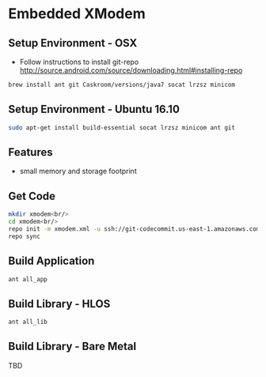 Embedded XModem
===============

Setup Environment - OSX
------------------------
* Follow instructions to install git-repo http://source.android.com/source/downloading.html#installing-repo
```bash
brew install ant git Caskroom/versions/java7 socat lrzsz minicom
```

Setup Environment - Ubuntu 16.10
---------------------------------
```bash
sudo apt-get install build-essential socat lrzsz minicom ant git
```

Features
--------
* small memory and storage footprint

Get Code
-----------------
```bash
mkdir xmodem<br/>
cd xmodem<br/>
repo init -m xmodem.xml -u ssh://git-codecommit.us-east-1.amazonaws.com/v1/repos/mutex.io.xmodem
repo sync
```

Build Application
-----------------
```bash
ant all_app
```




Build Library - HLOS
------------------
```bash
ant all_lib
```

Build Library - Bare Metal
-------------------------- 
TBD


